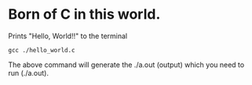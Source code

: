# Born of C in this world.

Prints "Hello, World!!" to the terminal 

	gcc ./hello_world.c 

The above command will generate the ./a.out (output) which you need to run (./a.out).


